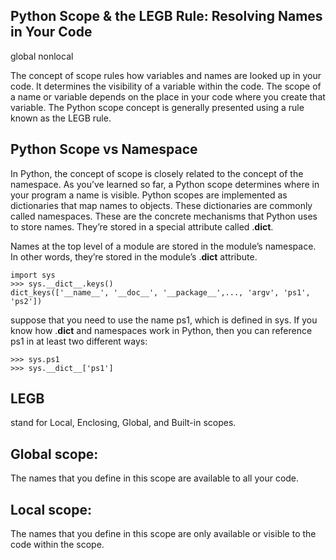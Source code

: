 ## Python Scope & the LEGB Rule: Resolving Names in Your Code
global 
nonlocal

The concept of scope rules how variables and names are looked up in your code. It determines the visibility of a variable within the code. The scope of a name or variable depends on the place in your code where you create that variable. The Python scope concept is generally presented using a rule known as the LEGB rule.


## Python Scope vs Namespace
In Python, the concept of scope is closely related to the concept of the namespace. As you’ve learned so far, a Python scope determines where in your program a name is visible. Python scopes are implemented as dictionaries that map names to objects. These dictionaries are commonly called namespaces. These are the concrete mechanisms that Python uses to store names. They’re stored in a special attribute called .__dict__.

Names at the top level of a module are stored in the module’s namespace. In other words, they’re stored in the module’s .__dict__ attribute. 
```
import sys
>>> sys.__dict__.keys()
dict_keys(['__name__', '__doc__', '__package__',..., 'argv', 'ps1', 'ps2'])

```
suppose that you need to use the name ps1, which is defined in sys. If you know how .__dict__ and namespaces work in Python, then you can reference ps1 in at least two different ways:
```
>>> sys.ps1
>>> sys.__dict__['ps1']
```
 ## LEGB 
 stand for Local, Enclosing, Global, and Built-in scopes.
 
## Global scope: 
The names that you define in this scope are available to all your code.

## Local scope:
The names that you define in this scope are only available or visible to the code within the scope.
